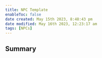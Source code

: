 ```yaml
---
title: NPC Template
enableToc: false
date created: May 15th 2023, 8:48:43 pm
date modified: May 16th 2023, 12:23:17 am
tags: [NPCs]
---
```

## Summary
